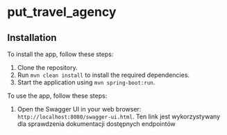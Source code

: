 # put_travel_agency
## Installation<br>

To install the app, follow these steps:<br>

1. Clone the repository.<br>
2. Run `mvn clean install` to install the required dependencies.<br>
3. Start the application using `mvn spring-boot:run`.<br>

To use the app, follow these steps:<br>

1. Open the Swagger UI in your web browser: `http://localhost:8080/swagger-ui.html`. Ten link jest wykorzystywany dla sprawdzenia dokumentacji dostępnych endpointów<br>

